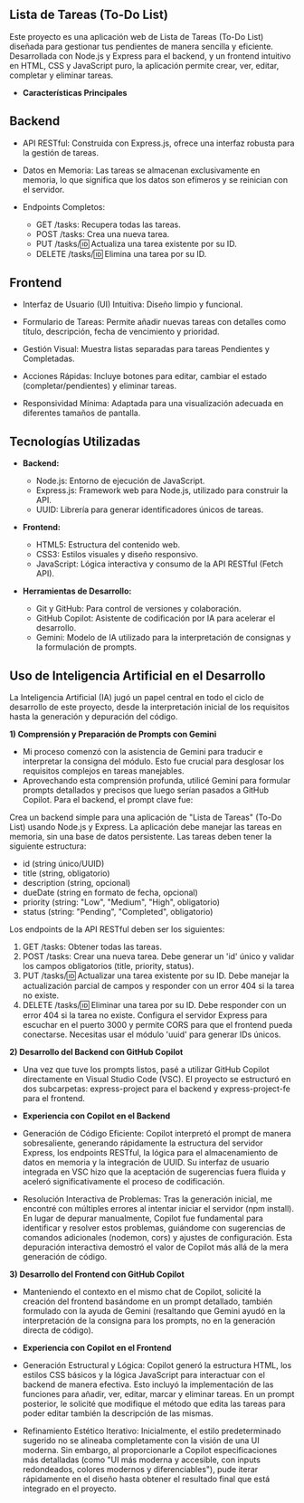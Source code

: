 ## Lista de Tareas (To-Do List)

Este proyecto es una aplicación web de Lista de Tareas (To-Do List) diseñada para gestionar tus pendientes de manera sencilla y eficiente. Desarrollada con Node.js y Express para el backend, y un frontend intuitivo en HTML, CSS y JavaScript puro, la aplicación permite crear, ver, editar, completar y eliminar tareas.

- **Características Principales**

## Backend

- API RESTful: Construida con Express.js, ofrece una interfaz robusta para la gestión de tareas.

- Datos en Memoria: Las tareas se almacenan exclusivamente en memoria, lo que significa que los datos son efímeros y se reinician con el servidor.

- Endpoints Completos:

  - GET /tasks: Recupera todas las tareas.
  - POST /tasks: Crea una nueva tarea.
  - PUT /tasks/:id: Actualiza una tarea existente por su ID.
  - DELETE /tasks/:id: Elimina una tarea por su ID.

## Frontend

- Interfaz de Usuario (UI) Intuitiva: Diseño limpio y funcional.

- Formulario de Tareas: Permite añadir nuevas tareas con detalles como título, descripción, fecha de vencimiento y prioridad.

- Gestión Visual: Muestra listas separadas para tareas Pendientes y Completadas.

- Acciones Rápidas: Incluye botones para editar, cambiar el estado (completar/pendientes) y eliminar tareas.

- Responsividad Mínima: Adaptada para una visualización adecuada en diferentes tamaños de pantalla.

## Tecnologías Utilizadas

- **Backend:**

  - Node.js: Entorno de ejecución de JavaScript.
  - Express.js: Framework web para Node.js, utilizado para construir la API.
  - UUID: Librería para generar identificadores únicos de tareas.

- **Frontend:**

  - HTML5: Estructura del contenido web.
  - CSS3: Estilos visuales y diseño responsivo.
  - JavaScript: Lógica interactiva y consumo de la API RESTful (Fetch API).

- **Herramientas de Desarrollo:**
  - Git y GitHub: Para control de versiones y colaboración.
  - GitHub Copilot: Asistente de codificación por IA para acelerar el desarrollo.
  - Gemini: Modelo de IA utilizado para la interpretación de consignas y la formulación de prompts.

## Uso de Inteligencia Artificial en el Desarrollo

La Inteligencia Artificial (IA) jugó un papel central en todo el ciclo de desarrollo de este proyecto, desde la interpretación inicial de los requisitos hasta la generación y depuración del código.

**1) Comprensión y Preparación de Prompts con Gemini**

- Mi proceso comenzó con la asistencia de Gemini para traducir e interpretar la consigna del módulo. Esto fue crucial para desglosar los requisitos complejos en tareas manejables.
- Aprovechando esta comprensión profunda, utilicé Gemini para formular prompts detallados y precisos que luego serían pasados a GitHub Copilot. Para el backend, el prompt clave fue:

Crea un backend simple para una aplicación de "Lista de Tareas" (To-Do List) usando Node.js y Express. La aplicación debe manejar las tareas en memoria, sin una base de datos persistente.
Las tareas deben tener la siguiente estructura:

- id (string único/UUID)
- title (string, obligatorio)
- description (string, opcional)
- dueDate (string en formato de fecha, opcional)
- priority (string: "Low", "Medium", "High", obligatorio)
- status (string: "Pending", "Completed", obligatorio)

Los endpoints de la API RESTful deben ser los siguientes:

1. GET /tasks: Obtener todas las tareas.
2. POST /tasks: Crear una nueva tarea. Debe generar un 'id' único y validar los campos obligatorios (title, priority, status).
3. PUT /tasks/:id: Actualizar una tarea existente por su ID. Debe manejar la actualización parcial de campos y responder con un error 404 si la tarea no existe.
4. DELETE /tasks/:id: Eliminar una tarea por su ID. Debe responder con un error 404 si la tarea no existe.
   Configura el servidor Express para escuchar en el puerto 3000 y permite CORS para que el frontend pueda conectarse.
   Necesitas usar el módulo 'uuid' para generar IDs únicos.

**2) Desarrollo del Backend con GitHub Copilot**

- Una vez que tuve los prompts listos, pasé a utilizar GitHub Copilot directamente en Visual Studio Code (VSC). El proyecto se estructuró en dos subcarpetas: express-project para el backend y express-project-fe para el frontend.

- **Experiencia con Copilot en el Backend**
- Generación de Código Eficiente: Copilot interpretó el prompt de manera sobresaliente, generando rápidamente la estructura del servidor Express, los endpoints RESTful, la lógica para el almacenamiento de datos en memoria y la integración de UUID. Su interfaz de usuario integrada en VSC hizo que la aceptación de sugerencias fuera fluida y aceleró significativamente el proceso de codificación.

- Resolución Interactiva de Problemas: Tras la generación inicial, me encontré con múltiples errores al intentar iniciar el servidor (npm install). En lugar de depurar manualmente, Copilot fue fundamental para identificar y resolver estos problemas, guiándome con sugerencias de comandos adicionales (nodemon, cors) y ajustes de configuración. Esta depuración interactiva demostró el valor de Copilot más allá de la mera generación de código.

**3) Desarrollo del Frontend con GitHub Copilot**

- Manteniendo el contexto en el mismo chat de Copilot, solicité la creación del frontend basándome en un prompt detallado, también formulado con la ayuda de Gemini (resaltando que Gemini ayudó en la interpretación de la consigna para los prompts, no en la generación directa de código).

- **Experiencia con Copilot en el Frontend**
- Generación Estructural y Lógica: Copilot generó la estructura HTML, los estilos CSS básicos y la lógica JavaScript para interactuar con el backend de manera efectiva. Esto incluyó la implementación de las funciones para añadir, ver, editar, marcar y eliminar tareas. En un prompt posterior, le solicité que modifique el método que edita las tareas para poder editar también la descripción de las mismas.

- Refinamiento Estético Iterativo: Inicialmente, el estilo predeterminado sugerido no se alineaba completamente con la visión de una UI moderna. Sin embargo, al proporcionarle a Copilot especificaciones más detalladas (como "UI más moderna y accesible, con inputs redondeados, colores modernos y diferenciables"), pude iterar rápidamente en el diseño hasta obtener el resultado final que está integrado en el proyecto.
